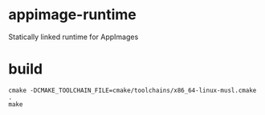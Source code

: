 # appimage-runtime

Statically linked runtime for AppImages

# build

```shell
cmake -DCMAKE_TOOLCHAIN_FILE=cmake/toolchains/x86_64-linux-musl.cmake .
make
```
